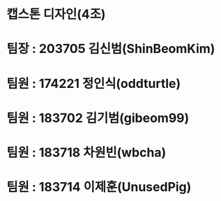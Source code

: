 # 캡스톤 디자인(4조)
# 팀장 : 203705 김신범(ShinBeomKim)
# 팀원 : 174221 정인식(oddturtle)
# 팀원 : 183702 김기범(gibeom99)
# 팀원 : 183718 차원빈(wbcha)
# 팀원 : 183714 이제훈(UnusedPig)
